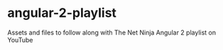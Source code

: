 # angular-2-playlist
Assets and files to follow along with The Net Ninja Angular 2 playlist on YouTube
